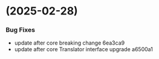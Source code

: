 #  (2025-02-28)


### Bug Fixes

* update after core breaking change 6ea3ca9
* update after core Translator interface upgrade a6500a1



